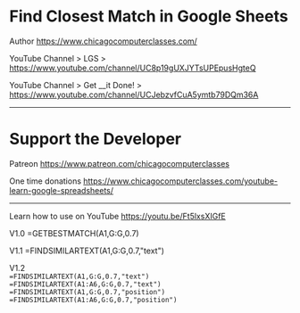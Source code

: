 # Find Closest Match in Google Sheets

Author https://www.chicagocomputerclasses.com/

YouTube Channel > LGS > https://www.youtube.com/channel/UC8p19gUXJYTsUPEpusHgteQ

YouTube Channel > Get __it Done! > https://www.youtube.com/channel/UCJebzvfCuA5ymtb79DQm36A

-----------------------------------------------

# Support the Developer

Patreon https://www.patreon.com/chicagocomputerclasses

One time donations https://www.chicagocomputerclasses.com/youtube-learn-google-spreadsheets/

-----------------------------------------------

Learn how to use on YouTube https://youtu.be/Ft5lxsXIGfE

V1.0
=GETBESTMATCH(A1,G:G,0.7)

V1.1
=FINDSIMILARTEXT(A1,G:G,0.7,"text")

V1.2</br>
<code>=FINDSIMILARTEXT(A1,G:G,0.7,"text")</code></br>
<code>=FINDSIMILARTEXT(A1:A6,G:G,0.7,"text")</code></br>
<code>=FINDSIMILARTEXT(A1,G:G,0.7,"position")</code></br>
<code>=FINDSIMILARTEXT(A1:A6,G:G,0.7,"position")</code>
